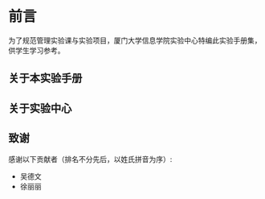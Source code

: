 前言
=======

为了规范管理实验课与实验项目，厦门大学信息学院实验中心特编此实验手册集，供学生学习参考。

## 关于本实验手册

## 关于实验中心

## 致谢
感谢以下贡献者（排名不分先后，以姓氏拼音为序）:
* 吴德文
* 徐丽丽